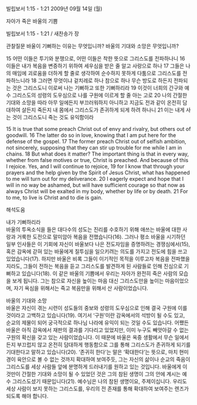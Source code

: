 빌립보서 1:15 - 1:21 
2009년 09월 14일 (월)

자아가 죽은 바울의 기쁨



빌립보서 1:15 - 1:21 / 새찬송가  장


관찰질문
바울이 기뻐하는 이유는 무엇입니까?
바울의 기대와 소망은 무엇입니까?

15 어떤 이들은 투기와 분쟁으로, 어떤 이들은 착한 뜻으로 그리스도를 전파하나니 16 이들은 내가 복음을 변증하기 위하여 세우심을 받은 줄 알고 사랑으로 하나 
17 그들은 나의 매임에 괴로움을 더하게 할 줄로 생각하여 순수하지 못하게 다툼으로 그리스도를 전파하느니라 18 그러면 무엇이냐 겉치레로 하나 참으로 하나 무슨 방도로 하든지 전파되는 것은 그리스도니 이로써 나는 기뻐하고 또한 기뻐하리라 19 이것이 너희의 간구와 예수 그리스도의 성령의 도우심으로 나를 구원에 이르게 할 줄 아는 고로 20 나의 간절한 기대와 소망을 따라 아무 일에든지 부끄러워하지 아니하고 지금도 전과 같이 온전히 담대하여 살든지 죽든지 내 몸에서 그리스도가 존귀하게 되게 하려 하나니 21 이는 내게 사는 것이 그리스도니 죽는 것도 유익함이라  

15 It is true that some preach Christ out of envy and rivalry, but others out of goodwill. 16 The latter do so in love, knowing that I am put here for the defense of the gospel. 17 The former preach Christ out of selfish ambition, not sincerely, supposing that they can stir up trouble for me while I am in chains. 18 But what does it matter? The important thing is that in every way, whether from false motives or true, Christ is preached. And because of this I rejoice. Yes, and I will continue to rejoice, 19 for I know that through your prayers and the help given by the Spirit of Jesus Christ, what has happened to me will turn out for my deliverance. 20 I eagerly expect and hope that I will in no way be ashamed, but will have sufficient courage so that now as always Christ will be exalted in my body, whether by life or by death. 
21 For to me, to live is Christ and to die is gain.

해석도움





내가 기뻐하리라  
바울의 투옥소식을 들은 대다수의 성도는 진리를 수호하기 위해 애쓰는 바울에 대한 사랑과 거룩한 도전으로 말미암아 복음을 전했습니다(16). 그러나 평소 바울을 시기하던 일부 인사들은 이 기회에 자신이 바울보다 나은 전도자임을 증명하려는 경쟁심에서(15), 혹은 감옥에 갇혀 있는 바울에게 질투심을 일으키려는 의도를 가지고 전도에 힘을 쓰고 있었습니다(17). 하지만 바울은 비록 그들이 이기적인 목적을 이루고자 복음을 전파했을지라도, 그들이 전하는 복음을 듣고 그리스도를 발견하게 된 사람들로 인해 진심으로 기뻐하고 있습니다(18). 이 같은 바울의 기쁨에서 우리는 자아가 완전히 죽은 사람의 모습을 보게 됩니다. 그는 참으로 자신을 높이는 마음 대신 그리스도만을 높이는 마음이었으며, 자기 욕심을 위해서는 죽고 복음만을 위해서 산 사람이었습니다.   

바울의 기대와 소망  
바울은 자신이 겪는 시련이 성도들의 중보와 성령의 도우심으로 인해 결국 구원에 이를 것이라고 고백하고 있습니다(19). 여기서 ‘구원’이란 감옥에서의 석방이 될 수도 있고, 순교의 제물이 되어 궁극적으로 하나님 나라에 유익이 되는 것일 수도 있습니다. 어쨌든 바울은 아직 감옥에서 재판의 결과를 기다리고 있었지만, 이미 누구도 빼앗아갈 수 없는 구원의 확신을 갖고 있는 사람이었습니다. 이 때문에 바울은 옥중 생활에서 무슨 일에서든지 부끄럽지 않고 온전히 담대하게 행동함으로 그를 통해 그리스도가 존귀하게 되기를 기대한다고 말하고 있습니다(20). ‘존귀히 한다’는 말은 ‘확대한다’는 뜻으로, 마치 현미경이 육안으로 볼 수 없는 것까지 확대하여 보여주듯, 그는 자신의 삶이나 순교의 죽음이 그리스도를 세상 사람들 앞에 분명하게 드러내기를 원하고 있는 것입니다. 바울에게 이것만이 간절한 기대와 소망이 될 수 있었던 것은 그의 참된 생명이 그의 안에 계시는 예수 그리스도셨기 때문입니다(21). 예수님은 나의 참된 생명이요, 주제이십니다. 우리도 세상 사람이 보지 못하는 그리스도를, 우리의 전 존재를 통해 확대하여 보여주는 렌즈가 되도록 해야 합니다.